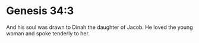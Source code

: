 # Genesis 34:3

And his soul was drawn to Dinah the daughter of Jacob. He loved the young woman and spoke tenderly to her.
